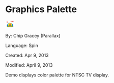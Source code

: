 # Graphics Palette

![logo_icon.gif](logo_icon.gif)

By: Chip Gracey (Parallax)

Language: Spin

Created: Apr 9, 2013

Modified: April 9, 2013

Demo displays color palette for NTSC TV display.
